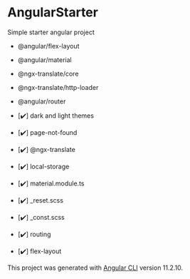 # AngularStarter

Simple starter angular project

- @angular/flex-layout
- @angular/material
- @ngx-translate/core
- @ngx-translate/http-loader
- @angular/router


- [:heavy_check_mark:] dark and light themes
- [:heavy_check_mark:] page-not-found
- [:heavy_check_mark:] @ngx-translate
- [:heavy_check_mark:] local-storage
- [:heavy_check_mark:] material.module.ts
- [:heavy_check_mark:] _reset.scss
- [:heavy_check_mark:] _const.scss
- [:heavy_check_mark:] routing
- [:heavy_check_mark:] flex-layout

This project was generated with [Angular CLI](https://github.com/angular/angular-cli) version 11.2.10.


